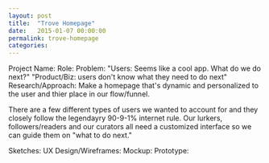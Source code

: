 ```yaml
---
layout: post
title:  "Trove Homepage"
date:   2015-01-07 00:00:00
permalink: trove-homepage
categories:
---
```


Project Name:
Role:
Problem: "Users: Seems like a cool app. What do we do next?"
        "Product/Biz: users don't know what they need to do next"
Research/Approach: Make a homepage that's dynamic and personalized to the user and thier place in our flow/funnel.
   <p>There are a few different types of users we wanted to account for and they closely follow the legendayry 90-9-1% internet rule. Our lurkers, followers/readers and our curators all need a customized interface so we can guide them on "what to do next."</p>
Sketches:
UX Design/Wireframes:
Mockup:
Prototype:
